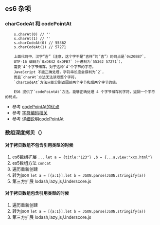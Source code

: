 
## es6 杂项
### charCodeAt 和 codePointAt   
        s.charAt(0) // ''
        s.charAt(1) // ''
        s.charCodeAt(0) // 55362
        s.charCodeAt(1) // 57271

        上面代码中，汉字“𠮷”（注意，这个字不是“吉祥”的“吉”）的码点是`0x20BB7`，
        UTF-16 编码为`0xD842 0xDFB7`（十进制为`55362 57271`），  
        需要`4`个字节储存。对于这种`4`个字节的字符，
        JavaScript 不能正确处理，字符串长度会误判为`2`，
        而且`charAt`方法无法读取整个字符，
        `charCodeAt`方法只能分别返回前两个字节和后两个字节的值。

        ES6 提供了`codePointAt`方法，能够正确处理 4 个字节储存的字符，返回一个字符的码点。

+ 参考 [codePointAt的优点](http://es6.ruanyifeng.com/?search=charCodeAt&x=10&y=15#docs/string#codePointAt)
+ 参考 [字符编码相关](http://www.cnblogs.com/leesf456/p/5317574.html)
+ 参考 [详细说明codePointAt](https://developer.mozilla.org/zh-CN/docs/Web/JavaScript/Reference/Global_Objects/String/charCodeAt)

### 数组深度拷贝（）
#### 对于拷贝数组不包含引用类型的时候
1. es6数组扩展 `...`  `let a = {title:"123"} ,b = {...a,view:"xxx.html"}`
2. es5数组方法 `concat` 
3. 遍历重新创建
4. 转为json `let a = [{a:1}],let b = JSON.parse(JSON.stringify(a))`
5. 第三方扩展 lodash,lazy.js,Underscore.js

#### 对于拷贝数组包含引用类型的时候
1. 遍历重新创建
2. 转为json `let a = [{a:1}],let b = JSON.parse(JSON.stringify(a))`
3. 第三方扩展 lodash,lazy.js,Underscore.js